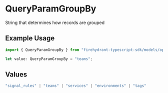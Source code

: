 # QueryParamGroupBy

String that determines how records are grouped

## Example Usage

```typescript
import { QueryParamGroupBy } from "firehydrant-typescript-sdk/models/operations";

let value: QueryParamGroupBy = "teams";
```

## Values

```typescript
"signal_rules" | "teams" | "services" | "environments" | "tags"
```